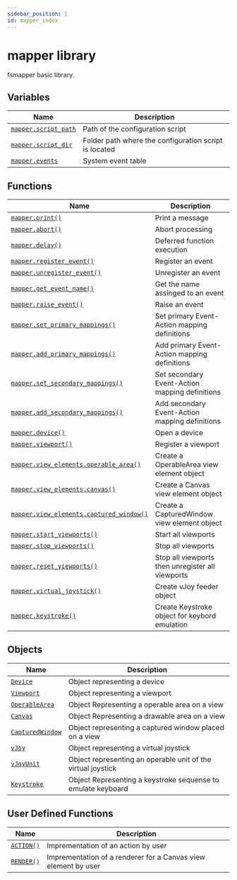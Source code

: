 ```yaml
---
sidebar_position: 1
id: mapper_index
---
```


# mapper library
fsmapper basic library.

## Variables
|Name|Description|
|-|-|
|[```mapper.script_path```](/libs/mapper/mapper_script_path)|Path of the configuration script|
|[```mapper.script_dir```](/libs/mapper/mapper_script_dir)|Folder path where the configuration script is located|
|[```mapper.events```](/libs/mapper/mapper_events)|System event table|

## Functions
|Name|Description|
|-|-|
|[```mapper.print()```](/libs/mapper/mapper_print)|Print a message|
|[```mapper.abort()```](/libs/mapper/mapper_abort)|Abort processing|
|[```mapper.delay()```](/libs/mapper/mapper_delay)|Deferred function execution|
|[```mapper.register_event()```](/libs/mapper/mapper_register_event)|Register an event|
|[```mapper.unregister_event()```](/libs/mapper/mapper_unregister_event)|Unregister an event|
|[```mapper.get_event_name()```](/libs/mapper/mapper_get_event_name)|Get the name assinged to an event|
|[```mapper.raise_event()```](/libs/mapper/mapper_raise_event)|Raise an event|
|[```mapper.set_primary_mappings()```](/libs/mapper/mapper_set_primary_mappings)|Set primary Event-Action mapping definitions|
|[```mapper.add_primary_mappings()```](/libs/mapper/mapper_add_primary_mappings)|Add primary Event-Action mapping definitions|
|[```mapper.set_secondary_mappings()```](/libs/mapper/mapper_set_secondary_mappings)|Set secondary Event-Action mapping definitions|
|[```mapper.add_secondary_mappings()```](/libs/mapper/mapper_add_secondary_mappings)|Add secondary Event-Action mapping definitions|
|[```mapper.device()```](/libs/mapper/mapper_device)|Open a device|
|[```mapper.viewport()```](/libs/mapper/mapper_viewport)|Register a viewport|
|[```mapper.view_elements.operable_area()```](/libs/mapper/mapper_view_elements_operable_area)|Create a OperableArea view element object|
|[```mapper.view_elements.canvas()```](/libs/mapper/mapper_view_elements_canvas)|Create a Canvas view element object|
|[```mapper.view_elements.captured_window()```](/libs/mapper/mapper_view_elements_captured_window)|Create a CapturedWindow view element object|
|[```mapper.start_viewports()```](/libs/mapper/mapper_start_viewports)|Start all viewports|
|[```mapper.stop_viewports()```](/libs/mapper/mapper_stop_viewports)|Stop all viewports|
|[```mapper.reset_viewports()```](/libs/mapper/mapper_reset_viewports)|Stop all viewports then unregister all viewports|
|[```mapper.virtual_joystick()```](/libs/mapper/mapper_virtual_joystick)|Create vJoy feeder object|
|[```mapper.keystroke()```](/libs/mapper/mapper_keystroke)|Create Keystroke object for keybord emulation|

## Objects
|Name|Description|
|-|-|
|[```Device```](/libs/mapper/Device)|Object representing a device|
|[```Viewport```](/libs/mapper/Viewport)|Object representing a viewport|
|[```OperableArea```](/libs/mapper/OperableArea)|Object Representing a operable area on a view|
|[```Canvas```](/libs/mapper/Canvas)|Object Representing a drawable area on a view|
|[```CapturedWindow```](/libs/mapper/CapturedWindow)|Object representing a captured window placed on a view|
|[```vJoy```](/libs/mapper/vJoy)|Object representing a virtual joystick|
|[```vJoyUnit```](/libs/mapper/vJoyUnit)|Object representing an operable unit of the virtual joystick|
|[```Keystroke```](/libs/mapper/Keystroke)|Object Representing a keystroke sequense to emulate keyboard|

## User Defined Functions
|Name|Description|
|-|-|
|[```ACTION()```](/libs/mapper/ACTION)|Imprementation of an action by user|
|[```RENDER()```](/libs/mapper/RENDER)|Imprementation of a renderer for a Canvas view element by user|
